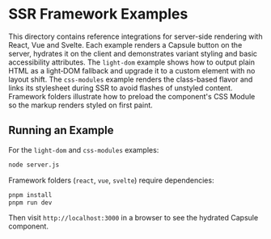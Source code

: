 # SSR Framework Examples

This directory contains reference integrations for server-side rendering with React, Vue and Svelte.
Each example renders a Capsule button on the server, hydrates it on the client and demonstrates variant
styling and basic accessibility attributes. The `light-dom` example shows how to output plain HTML as a
light‑DOM fallback and upgrade it to a custom element with no layout shift. The `css-modules` example
renders the class-based flavor and links its stylesheet during SSR to avoid flashes of unstyled content.
Framework folders illustrate how to preload the component's CSS Module so the markup renders styled on
first paint.

## Running an Example

For the `light-dom` and `css-modules` examples:

```bash
node server.js
```

Framework folders (`react`, `vue`, `svelte`) require dependencies:

```bash
pnpm install
pnpm run dev
```

Then visit `http://localhost:3000` in a browser to see the hydrated Capsule component.
